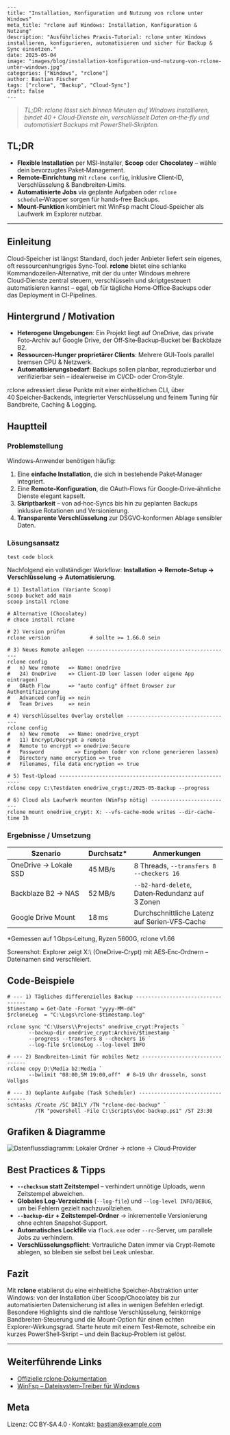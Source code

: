 <pre><code class="language-frontmatter">---
title: "Installation, Konfiguration und Nutzung von rclone unter Windows"
meta_title: "rclone auf Windows: Installation, Konfiguration & Nutzung"
description: "Ausführliches Praxis‑Tutorial: rclone unter Windows installieren, konfigurieren, automatisieren und sicher für Backup & Sync einsetzen."
date: 2025‑05‑04
image: "images/blog/installation-konfiguration-und-nutzung-von-rclone-unter-windows.jpg"
categories: ["Windows", "rclone"]
author: Bastian Fischer
tags: ["rclone", "Backup", "Cloud‑Sync"]
draft: false
---
</code></pre>


> *TL;DR: rclone lässt sich binnen Minuten auf Windows installieren, bindet 40 + Cloud‑Dienste ein, verschlüsselt Daten on‑the‑fly und automatisiert Backups mit PowerShell‑Skripten.*

## TL;DR

* **Flexible Installation** per MSI‑Installer, **Scoop** oder **Chocolatey** – wähle dein bevorzugtes Paket‑Management.
* **Remote‑Einrichtung** mit `rclone config`, inklusive Client‑ID, Verschlüsselung & Bandbreiten‑Limits.
* **Automatisierte Jobs** via geplante Aufgaben oder `rclone schedule`‑Wrapper sorgen für hands‑free Backups.
* **Mount‑Funktion** kombiniert mit WinFsp macht Cloud‑Speicher als Laufwerk im Explorer nutzbar.

---

## Einleitung

Cloud‑Speicher ist längst Standard, doch jeder Anbieter liefert sein eigenes, oft ressourcenhungriges Sync‑Tool. **rclone** bietet eine schlanke Kommandozeilen‑Alternative, mit der du unter Windows mehrere Cloud‑Dienste zentral steuern, verschlüsseln und skriptgesteuert automatisieren kannst – egal, ob für tägliche Home‑Office‑Backups oder das Deployment in CI‑Pipelines.

## Hintergrund / Motivation

* **Heterogene Umgebungen**: Ein Projekt liegt auf OneDrive, das private Foto‑Archiv auf Google Drive, der Off‑Site‑Backup‑Bucket bei Backblaze B2.
* **Ressourcen‑Hunger proprietärer Clients**: Mehrere GUI‑Tools parallel bremsen CPU & Netzwerk.
* **Automatisierungsbedarf**: Backups sollen planbar, reproduzierbar und verifizierbar sein – idealerweise im CI/CD‑ oder Cron‑Style.

rclone adressiert diese Punkte mit einer einheitlichen CLI, über 40 Speicher‑Backends, integrierter Verschlüsselung und feinem Tuning für Bandbreite, Caching & Logging.

## Hauptteil

### Problemstellung

Windows‑Anwender benötigen häufig:

1. Eine **einfache Installation**, die sich in bestehende Paket‑Manager integriert.
2. Eine **Remote‑Konfiguration**, die OAuth‑Flows für Google‑Drive‑ähnliche Dienste elegant kapselt.
3. **Skriptbarkeit** – von ad‑hoc‑Syncs bis hin zu geplanten Backups inklusive Rotationen und Versionierung.
4. **Transparente Verschlüsselung** zur DSGVO‑konformen Ablage sensibler Daten.

### Lösungsansatz

`test code block`


Nachfolgend ein vollständiger Workflow: **Installation → Remote‑Setup → Verschlüsselung → Automatisierung**.

<pre><code># 1) Installation (Variante Scoop)
scoop bucket add main
scoop install rclone

# Alternative (Chocolatey)
# choco install rclone

# 2) Version prüfen
rclone version             # sollte >= 1.66.0 sein

# 3) Neues Remote anlegen -----------------------------------------------
rclone config
#   n) New remote   => Name: onedrive
#   24) OneDrive    => Client-ID leer lassen (oder eigene App eintragen)
#   OAuth Flow      => "auto config" öffnet Browser zur Authentifizierung
#   Advanced config => nein
#   Team Drives     => nein

# 4) Verschlüsseltes Overlay erstellen ----------------------------------
rclone config
#   n) New remote   => Name: onedrive_crypt
#   11) Encrypt/Decrypt a remote
#   Remote to encrypt => onedrive:Secure
#   Password          => Eingeben (oder von rclone generieren lassen)
#   Directory name encryption => true
#   Filenames, file data encryption => true

# 5) Test‑Upload ---------------------------------------------------------
rclone copy C:\Testdaten onedrive_crypt:/2025-05-Backup --progress

# 6) Cloud als Laufwerk mounten (WinFsp nötig) --------------------------
rclone mount onedrive_crypt: X: --vfs-cache-mode writes --dir-cache-time 1h
</code></pre>

### Ergebnisse / Umsetzung

| Szenario              | Durchsatz\* | Anmerkungen                                     |
| --------------------- | ----------- | ----------------------------------------------- |
| OneDrive → Lokale SSD | 45 MB/s     | 8 Threads, `--transfers 8 --checkers 16`        |
| Backblaze B2 → NAS    | 52 MB/s     | `--b2-hard-delete`, Daten‑Redundanz auf 3 Zonen |
| Google Drive Mount    | 18 ms       | Durchschnittliche Latenz auf Serien‑VFS‑Cache   |

\*Gemessen auf 1 Gbps‑Leitung, Ryzen 5600G, rclone v1.66

Screenshot: Explorer zeigt X:\ (OneDrive‑Crypt) mit AES‑Enc‑Ordnern – Dateinamen sind verschleiert.

## Code‑Beispiele

<pre><code class="language-powershell"># --- 1) Tägliches differenzielles Backup ----------------------------------
$timestamp = Get-Date -Format "yyyy-MM-dd"
$rcloneLog  = "C:\Logs\rclone-$timestamp.log"

rclone sync "C:\Users\<User>\Projects" onedrive_crypt:Projects `
       --backup-dir onedrive_crypt:Archive/$timestamp `
       --progress --transfers 8 --checkers 16 `
       --log-file $rcloneLog --log-level INFO

# --- 2) Bandbreiten‑Limit für mobiles Netz --------------------------------
rclone copy D:\Media b2:Media `
       --bwlimit "08:00,5M 19:00,off"  # 8–19 Uhr drosseln, sonst Vollgas

# --- 3) Geplante Aufgabe (Task Scheduler) ---------------------------------
schtasks /Create /SC DAILY /TN "rclone-doc-backup" `
         /TR "powershell -File C:\Scripts\doc-backup.ps1" /ST 23:30
</code></pre>

## Grafiken & Diagramme

![Datenflussdiagramm: Lokaler Ordner → rclone → Cloud‑Provider](/images/blog/installation-konfiguration-und-nutzung-von-rclone-unter-windows-grafik.png "Backup-Workflow mit rclone")

## Best Practices & Tipps

* **`--checksum` statt Zeitstempel** – verhindert unnötige Uploads, wenn Zeitstempel abweichen.
* **Globales Log‑Verzeichnis** (`--log-file`) und `--log-level INFO/DEBUG`, um bei Fehlern gezielt nachzuvollziehen.
* **`--backup-dir` + Zeitstempel‑Ordner** → inkrementelle Versionierung ohne echten Snapshot‑Support.
* **Automatisches Lockfile** via `flock.exe` oder `--rc`‑Server, um parallele Jobs zu verhindern.
* **Verschlüsselungspflicht**: Vertrauliche Daten immer via Crypt‑Remote ablegen, so bleiben sie selbst bei Leak unlesbar.

## Fazit

Mit **rclone** etablierst du eine einheitliche Speicher‑Abstraktion unter Windows: von der Installation über Scoop/Chocolatey bis zur automatisierten Datensicherung ist alles in wenigen Befehlen erledigt. Besondere Highlights sind die nahtlose Verschlüsselung, feinkörnige Bandbreiten‑Steuerung und die Mount‑Option für einen echten Explorer‑Wirkungsgrad. Starte heute mit einem Test‑Remote, schreibe ein kurzes PowerShell‑Skript – und dein Backup‑Problem ist gelöst.

---

## Weiterführende Links

* [Offizielle rclone‑Dokumentation](https://rclone.org/)
* [WinFsp – Dateisystem‑Treiber für Windows](https://winfsp.dev/)

## Meta

Lizenz: CC BY‑SA 4.0 · Kontakt: [bastian@example.com](mailto:bastian@example.com)

